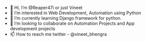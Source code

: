 - 👋 Hi, I’m @Reaper47i or just Vineet
- 👀 I’m interested in Web Development, Automation using Python
- 🌱 I’m currently learning Django framework for python.  
- 💞️ I’m looking to collaborate on Automation Projects and App development projects
- 📫 How to reach me twitter - @vineet_bhengra
 

<!---
Reaper47i/Reaper47i is a ✨ special ✨ repository because its `README.md` (this file) appears on your GitHub profile.
You can click the Preview link to take a look at your changes.
--->
